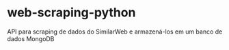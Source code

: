 # web-scraping-python
API para scraping de dados do SimilarWeb e armazená-los em um banco de dados MongoDB
